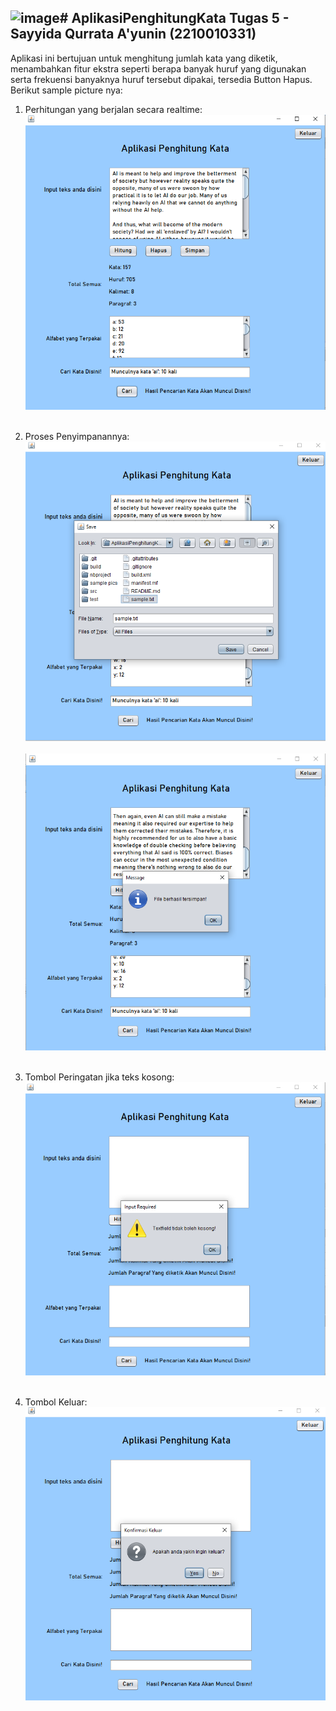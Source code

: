 ![image](https://github.com/user-attachments/assets/41f576a1-2531-4c09-b865-38ca38384e8c)# AplikasiPenghitungKata
 Tugas 5  - Sayyida Qurrata A'yunin (2210010331)<br>
 ---
 Aplikasi ini bertujuan untuk menghitung jumlah kata yang diketik, menambahkan fitur ekstra seperti berapa banyak huruf yang digunakan serta frekuensi banyaknya huruf tersebut dipakai, tersedia Button Hapus. <br>
 Berikut sample picture nya: <br>
 
 1. Perhitungan yang berjalan secara realtime:<br>
 ![Appinfo](https://github.com/QorryNezt/AplikasiPenghitungKata/blob/main/sample%20pics/Test.png?raw=true)<br><br>

 2. Proses Penyimpanannya:<br>
![Appinfo](https://github.com/QorryNezt/AplikasiPenghitungKata/blob/main/sample%20pics/Save.png?raw=true)<br><br>
![Appinfo](https://github.com/QorryNezt/AplikasiPenghitungKata/blob/main/sample%20pics/SaveComplete.png?raw=true)<br><br>

 3. Tombol Peringatan jika teks kosong:<br>
 ![Appinfo](https://github.com/QorryNezt/AplikasiPenghitungKata/blob/main/sample%20pics/warn.png?raw=true)<br><br>

  4. Tombol Keluar:<br>
 ![Appinfo](https://github.com/QorryNezt/AplikasiPenghitungKata/blob/main/sample%20pics/quit.png?raw=true)<br><br>
